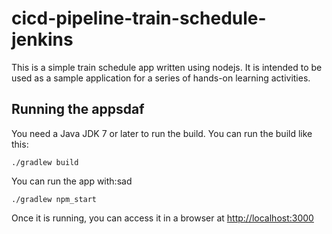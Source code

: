 # cicd-pipeline-train-schedule-jenkins

This is a simple train schedule app written using nodejs. It is intended to be used as a sample application for a series of hands-on learning activities.

## Running the appsdaf

You need a Java JDK 7 or later to run the build. You can run the build like this:

    ./gradlew build

You can run the app with:sad

    ./gradlew npm_start

Once it is running, you can access it in a browser at [http://localhost:3000](http://localhost:3000)
